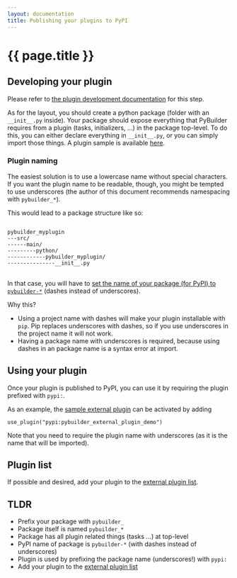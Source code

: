```yaml
---
layout: documentation
title: Publishing your plugins to PyPI
---
```


# {{ page.title }}

## Developing your plugin
Please refer to [the plugin development documentation](/documentation/writing-plugins.html) for this step.

As for the layout, you should create a python package (folder with an `__init__.py` inside). Your package should expose everything that PyBuilder requires from a plugin (tasks, initializers, ...) in the package top-level.
To do this, you can either declare everything in `__init__.py`, or you can simply import those things.
A plugin sample is available [here](https://github.com/pybuilder/pybuilder/tree/master/samples/pybuilder_external_plugin_demo).

### Plugin naming
The easiest solution is to use a lowercase name without special characters.
If you want the plugin name to be readable, though, you might be tempted to use underscores (the author of this document recommends namespacing with `pybuilder_*`).

This would lead to a package structure like so:

<pre>
<code>
pybuilder_myplugin
---src/
------main/
---------python/
------------pybuilder_myplugin/
---------------__init__.py
</code>
</pre>

In that case, you will have to [set the name of your package (for PyPI) to `pybuilder-*`](https://github.com/pybuilder/pybuilder/blob/master/samples/pybuilder_external_plugin_demo/build.py#L11) (dashes instead of underscores).

Why this?

  * Using a project name with dashes will make your plugin installable with `pip`. Pip replaces underscores with dashes, so if you use underscores in the project name it will not work.
  * Having a package name with underscores is required, because using dashes in an package name is a syntax error at import.

## Using your plugin
Once your plugin is published to PyPI, you can use it by requiring the plugin prefixed with `pypi:`.

As an example, the [sample external plugin](https://github.com/pybuilder/pybuilder/blob/master/samples/pybuilder_external_plugin_demo) can be activated by adding 

```
use_plugin("pypi:pybuilder_external_plugin_demo")
```

Note that you need to require the plugin name with underscores (as it is the name that will be imported).

## Plugin list
If possible and desired, add your plugin to the [external plugin list](https://github.com/pybuilder/pybuilder.github.io/tree/source/documentation/external-plugin-list.md).

## TLDR
  * Prefix your package with `pybuilder_`
  * Package itself is named `pybuilder_*`
  * Package has all plugin related things (tasks ...) at top-level
  * PyPI name of package is `pybuilder-*` (with dashes instead of underscores)
  * Plugin is used by prefixing the package name (underscores!) with `pypi:`
  * Add your plugin to the [external plugin list](https://github.com/pybuilder/pybuilder.github.io/tree/source/documentation/external-plugin-list.md)
